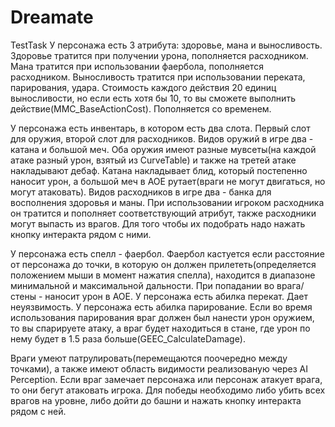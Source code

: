 # Dreamate
TestTask
У персонажа есть 3 атрибута: здоровье, мана и выносливость.
Здоровье тратится при получении урона, пополняется расходником.
Мана тратится при использовании фаербола, пополняется расходником.
Выносливость тратится при использовании переката, парирования, удара. 
Стоимость каждого действия 20 единиц выносливости, но если есть хотя бы 10, то вы сможете выполнить действие(MMC_BaseActionCost). Пополняется со временем.

У персонажа есть инвентарь, в котором есть два слота. Первый слот для оружия, второй слот для расходников.
Видов оружий в игре два - катана и большой меч. Оба оружия имеют разные мувсеты(на каждой атаке разный урон, взятый из CurveTable) и также на третей атаке накладывают дебаф. Катана накладывает блид, который постепенно наносит урон, а большой меч в АОЕ рутает(враги не могут двигаться, но могут атаковать).
Видов расходников в игре два - банка для восполнения здоровья и маны. При использовании игроком расходника он тратится и пополняет соответствующий атрибут, также расходники могут выпасть из врагов. Для того чтобы их подобрать надо нажать кнопку интеракта рядом с ними.

У персонажа есть спелл - фаербол. Фаербол кастуется если расстояние от персонажа до точки, в которую он должен прилететь(определяется положением мыши в момент нажатия спелла), находится в диапазоне минимальной и максимальной дальности. При попадании во врага/стены - наносит урон в АОЕ.
У персонажа есть абилка перекат. Дает неуязвимость.
У персонажа есть абилка парирование. Если во время использования парирования враг должен был нанести урон оружием, то вы спарируете атаку, а враг будет находиться в стане, где урон по нему будет в 1.5 раза больше(GEEC_CalculateDamage).

Враги умеют патрулировать(перемещаются поочередно между точками), а также имеют область видимости реализованую через AI Perception. Если враг замечает персонажа или персонаж атакует врага, то они бегут атаковать игрока.
Для победы необходимо либо убить всех врагов на уровне, либо дойти до башни и нажать кнопку интеракта рядом с ней.
